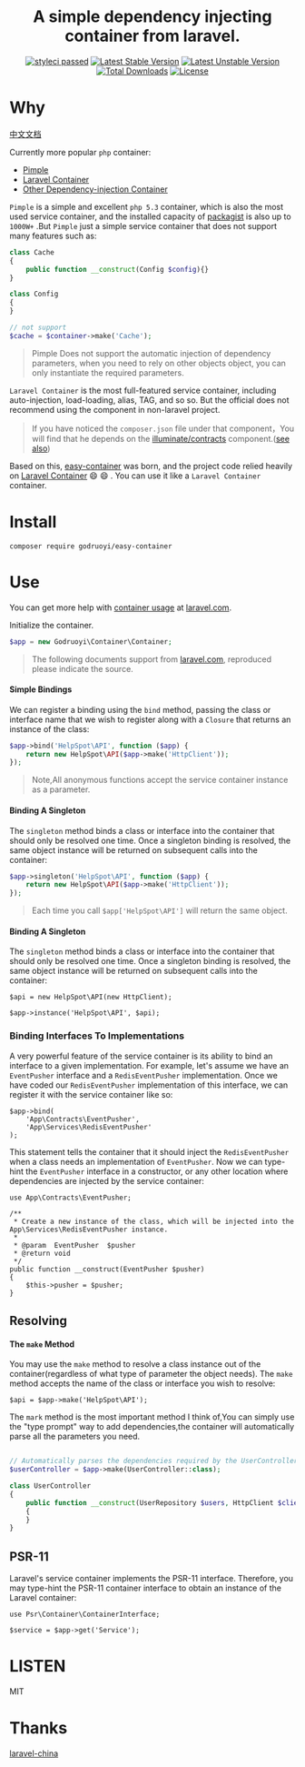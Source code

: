 <h1 align="center">A simple dependency injecting container from laravel.</h1>

<p align="center">
    <a href="https://github.com/godruoyi/easy-container"><img src="https://github.styleci.io/repos/91430789/shield?branch=master" alt="styleci passed"></a>
    <a href="https://packagist.org/packages/godruoyi/easy-container"><img src="https://poser.pugx.org/godruoyi/easy-container/v/stable.svg" alt="Latest Stable Version"></a>
    <a href="https://packagist.org/packages/godruoyi/easy-container"><img src="https://poser.pugx.org/godruoyi/easy-container/v/unstable.svg" alt="Latest Unstable Version"></a>
    <a href="https://packagist.org/packages/godruoyi/easy-container"><img src="https://poser.pugx.org/godruoyi/easy-container/downloads" alt="Total Downloads"></a>
    <a href="https://packagist.org/packages/godruoyi/easy-container"><img src="https://poser.pugx.org/godruoyi/easy-container/license" alt="License"></a>
</p>

# Why

[中文文档](https://github.com/godruoyi/easy-container/blob/master/README_zh-CN.md)

Currently more popular `php` container:

 - [Pimple](https://pimple.symfony.com/)
 - [Laravel Container](https://github.com/illuminate/container)
 - [Other Dependency-injection Container](https://github.com/ziadoz/awesome-php#dependency-injection)

`Pimple` is a simple and excellent `php 5.3` container, which is also the most used service container, and the installed capacity of [packagist](https://packagist.org/packages/pimple/pimple) is also up to `1000W+` .But `Pimple` just a simple service container that does not support many features such as:

```php
class Cache
{
    public function __construct(Config $config){}
}

class Config
{
}

// not support
$cache = $container->make('Cache');
```

> Pimple Does not support the automatic injection of dependency parameters, when you need to rely on other objects object, you can only instantiate the required parameters.

`Laravel Container` is the most full-featured service container, including auto-injection, load-loading, alias, TAG, and so so. But the official does not recommend using the component in non-laravel project.

> If you have noticed the `composer.json` file under that component，You will find that he depends on the [illuminate/contracts](https://github.com/illuminate/contracts) component.([see also](https://github.com/laravel/framework/issues/21435))

Based on this, [easy-container](https://github.com/godruoyi/easy-container) was born, and the project code relied heavily on [Laravel Container](https://github.com/illuminate/container) :smile: :smile: . You can use it like a `Laravel Container` container.

# Install

```shell
composer require godruoyi/easy-container
```

# Use

You can get more help with [container usage](https://laravel.com/docs/5.5/container) at [laravel.com](https://laravel.com).

Initialize the container.

```php
$app = new Godruoyi\Container\Container;
```

> The following documents support from [laravel.com](https://laravel.com/docs/5.5/container), reproduced please indicate the source.

#### Simple Bindings

We can register a binding using the `bind` method, passing the class or interface name that we wish to register along with a `Closure` that returns an instance of the class:

```php
$app->bind('HelpSpot\API', function ($app) {
    return new HelpSpot\API($app->make('HttpClient'));
});
```

> Note,All anonymous functions accept the service container instance as a parameter.

#### Binding A Singleton

The `singleton` method binds a class or interface into the container that should only be resolved one time. Once a singleton binding is resolved, the same object instance will be returned on subsequent calls into the container:

```php
$app->singleton('HelpSpot\API', function ($app) {
    return new HelpSpot\API($app->make('HttpClient'));
});
```

> Each time you call `$app['HelpSpot\API']` will return the same object.

#### Binding A Singleton

The `singleton` method binds a class or interface into the container that should only be resolved one time. Once a singleton binding is resolved, the same object instance will be returned on subsequent calls into the container:

    $api = new HelpSpot\API(new HttpClient);

    $app->instance('HelpSpot\API', $api);

### Binding Interfaces To Implementations

A very powerful feature of the service container is its ability to bind an interface to a given implementation. For example, let's assume we have an `EventPusher` interface and a `RedisEventPusher` implementation. Once we have coded our `RedisEventPusher` implementation of this interface, we can register it with the service container like so:

    $app->bind(
        'App\Contracts\EventPusher',
        'App\Services\RedisEventPusher'
    );

This statement tells the container that it should inject the `RedisEventPusher` when a class needs an implementation of `EventPusher`. Now we can type-hint the `EventPusher` interface in a constructor, or any other location where dependencies are injected by the service container:

    use App\Contracts\EventPusher;

    /**
     * Create a new instance of the class, which will be injected into the App\Services\RedisEventPusher instance.
     *
     * @param  EventPusher  $pusher
     * @return void
     */
    public function __construct(EventPusher $pusher)
    {
        $this->pusher = $pusher;
    }

## Resolving

#### The `make` Method

You may use the `make` method to resolve a class instance out of the container(regardless of what type of parameter the object needs). The `make` method accepts the name of the class or interface you wish to resolve:

    $api = $app->make('HelpSpot\API');

The `mark` method is the most important method I think of,You can simply use the "type prompt" way to add dependencies,the container will automatically parse all the parameters you need.

```php

// Automatically parses the dependencies required by the UserController constructor
$userController = $app->make(UserController::class);

class UserController
{
    public function __construct(UserRepository $users, HttpClient $client, $other = 'default')
    {
    }
}

```

## PSR-11

Laravel's service container implements the PSR-11 interface. Therefore, you may type-hint the PSR-11 container interface to obtain an instance of the Laravel container:

    use Psr\Container\ContainerInterface;

    $service = $app->get('Service');

# LISTEN

MIT

# Thanks

[laravel-china](https://laravel.com)
